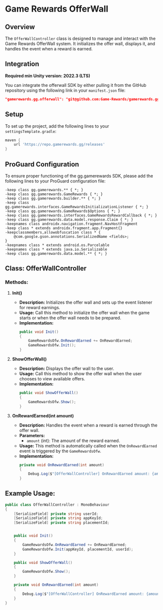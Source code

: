 # Game Rewards OfferWall

## Overview
The `OfferWallController` class is designed to manage and interact with the Game Rewards OfferWall system. It initializes the offer wall, displays it, and handles the event when a reward is earned.

## Integration

**Required min Unity version: 2022.3 (LTS)**

You can integrate the offerwall SDK by either pulling it from the GitHub repository using the following link in your `manifest.json` file:

```json
"gamerewards.gg.offerwall": "git@github.com:Game-Rewards/gamerewards.gg.offerwall.git#v1.0.28"
```


## Setup

To set up the project, add the following lines to your `settingsTemplate.gradle`:

```gradle
maven {
    url 'https://repo.gamerewards.gg/releases'
}
```

## ProGuard Configuration

To ensure proper functioning of the gg.gamerewards SDK, please add the following lines to your ProGuard configuration file:

```proguard
-keep class gg.gamerewards.** { *; }
-keep class gg.gamerewards.GameRewards { *; }
-keep class gg.gamerewards.builder.** { *; }
-keep class gg.gamerewards.interfaces.GameRewardsInitializationListener { *; }
-keep class gg.gamerewards.GameRewards$Options { *; }
-keep class gg.gamerewards.interfaces.GameRewardsRewardCallback { *; }
-keep class gg.gamerewards.data.model.response.Claim { *; }
-keepnames class androidx.navigation.fragment.NavHostFragment
-keep class * extends androidx.fragment.app.Fragment{}
-keepclassmembers,allowobfuscation class * {
    @com.google.gson.annotations.SerializedName <fields>;
}
-keepnames class * extends android.os.Parcelable
-keepnames class * extends java.io.Serializable
-keep class gg.gamerewards.data.model.** { *; }
```

## Class: OfferWallController

### Methods:

1. **Init()**
    - **Description:** Initializes the offer wall and sets up the event listener for reward earnings.
    - **Usage:** Call this method to initialize the offer wall when the game starts or when the offer wall needs to be prepared.
    - **Implementation:**
      ```csharp
      public void Init()
      {
          GameRewardsOfw.OnRewardEarned += OnRewardEarned;
          GameRewardsOfw.Init();
      }
      ```

2. **ShowOfferWall()**
    - **Description:** Displays the offer wall to the user.
    - **Usage:** Call this method to show the offer wall when the user chooses to view available offers.
    - **Implementation:**
      ```csharp
      public void ShowOfferWall()
      {
          GameRewardsOfw.Show();
      }
      ```

3. **OnRewardEarned(int amount)**
    - **Description:** Handles the event when a reward is earned through the offer wall.
    - **Parameters:**
      - `amount` (int): The amount of the reward earned.
    - **Usage:** This method is automatically called when the `OnRewardEarned` event is triggered by the `GameRewardsOfw`.
    - **Implementation:**
      ```csharp
      private void OnRewardEarned(int amount)
      {
          Debug.Log($"[OfferWallController] OnRewardEarned amount: {amount}");
      }
      ```

## Example Usage:

```csharp
public class OfferWallController : MonoBehaviour
{
    [SerializeField] private string userId;
    [SerializeField] private string appKeyId;
    [SerializeField] private string placementId;


    public void Init()
    {
        GameRewardsOfw.OnRewardEarned += OnRewardEarned;
        GameRewardsOfw.Init(appKeyId, placementId, userId);
    }

    public void ShowOfferWall()
    {
        GameRewardsOfw.Show();
    }

    private void OnRewardEarned(int amount)
    {
        Debug.Log($"[OfferWallController] OnRewardEarned amount: {amount}");
    }
}
```
